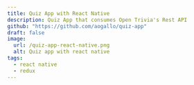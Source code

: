 ```yaml
---
title: Quiz App with React Native
description: Quiz App that consumes Open Trivia's Rest API
github: "https://github.com/aogallo/quiz-app"
draft: false
image:
  url: /quiz-app-react-native.png
  alt: Quiz app with react native
tags:
  - react native
  - redux
---
```

